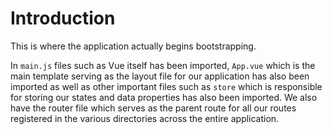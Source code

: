 # Introduction

This is where the application actually begins bootstrapping.

In `main.js` files such as Vue itself has been imported, `App.vue` which is the main template serving as the layout file for our application has also been imported as well as other important files such as `store` which is responsible for storing our states and data properties has also been imported. We also have the router file which serves as the parent route for all our routes registered in the various directories across the entire application.
